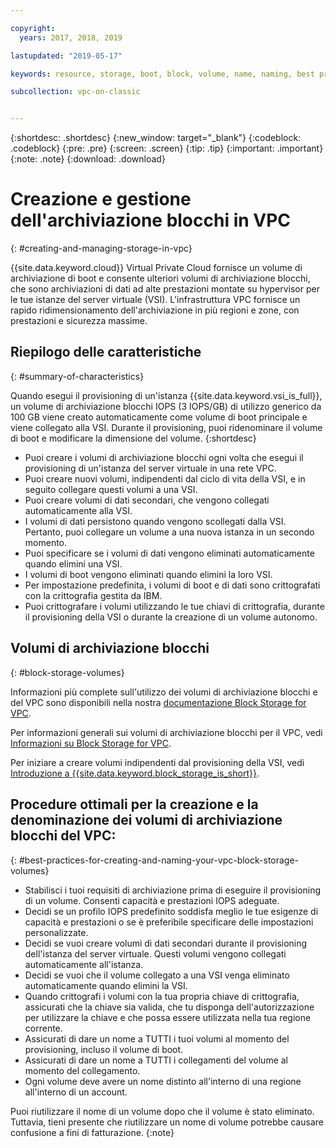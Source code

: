 ```yaml
---

copyright:
  years: 2017, 2018, 2019

lastupdated: "2019-05-17"

keywords: resource, storage, boot, block, volume, name, naming, best practices

subcollection: vpc-on-classic


---
```


{:shortdesc: .shortdesc}
{:new_window: target="_blank"}
{:codeblock: .codeblock}
{:pre: .pre}
{:screen: .screen}
{:tip: .tip}
{:important: .important}
{:note: .note}
{:download: .download}

# Creazione e gestione dell'archiviazione blocchi in VPC
{: #creating-and-managing-storage-in-vpc}

{{site.data.keyword.cloud}} Virtual Private Cloud fornisce un volume di archiviazione di boot e consente ulteriori volumi di archiviazione blocchi, che sono archiviazioni di dati ad alte prestazioni montate su hypervisor per le tue istanze del server virtuale (VSI). L'infrastruttura VPC fornisce un rapido ridimensionamento dell'archiviazione in più regioni e zone, con prestazioni e sicurezza massime.

## Riepilogo delle caratteristiche
{: #summary-of-characteristics}

Quando esegui il provisioning di un'istanza {{site.data.keyword.vsi_is_full}}, un volume di archiviazione blocchi IOPS (3 IOPS/GB) di utilizzo generico da 100 GB viene creato automaticamente come volume di boot principale e viene collegato alla VSI.
Durante il provisioning, puoi ridenominare il volume di boot e modificare la dimensione del volume.
{:shortdesc}

* Puoi creare i volumi di archiviazione blocchi ogni volta che esegui il provisioning di un'istanza del server virtuale in una rete VPC.  
* Puoi creare nuovi volumi, indipendenti dal ciclo di vita della VSI, e in seguito collegare questi volumi a una VSI.
* Puoi creare volumi di dati secondari, che vengono collegati automaticamente alla VSI. 
* I volumi di dati persistono quando vengono scollegati dalla VSI. Pertanto, puoi collegare un volume a una nuova istanza in un secondo momento. 
* Puoi specificare se i volumi di dati vengono eliminati automaticamente quando elimini una VSI.  
* I volumi di boot vengono eliminati quando elimini la loro VSI.
* Per impostazione predefinita, i volumi di boot e di dati sono crittografati con la crittografia gestita da IBM. 
* Puoi crittografare i volumi utilizzando le tue chiavi di crittografia, durante il provisioning della VSI o durante la creazione di un volume autonomo.


## Volumi di archiviazione blocchi
{: #block-storage-volumes}

Informazioni più complete sull'utilizzo dei volumi di archiviazione blocchi e del VPC sono disponibili nella nostra [documentazione Block Storage for VPC](/docs/vpc-on-classic-block-storage?topic=vpc-on-classic-block-storage-block-storage-getting-started).

Per informazioni generali sui volumi di archiviazione blocchi per il VPC, vedi [Informazioni su Block Storage for VPC](/docs/vpc-on-classic-block-storage?topic=vpc-on-classic-block-storage-block-storage-about). 

Per iniziare a creare volumi indipendenti dal provisioning della VSI, vedi [Introduzione a {{site.data.keyword.block_storage_is_short}}](/docs/infrastructure/block-storage-is?topicid=block-storage-is-block-storage-getting-started).



## Procedure ottimali per la creazione e la denominazione dei volumi di archiviazione blocchi del VPC:
{: #best-practices-for-creating-and-naming-your-vpc-block-storage-volumes}

* Stabilisci i tuoi requisiti di archiviazione prima di eseguire il provisioning di un volume. Consenti capacità e prestazioni IOPS adeguate.
* Decidi se un profilo IOPS predefinito soddisfa meglio le tue esigenze di capacità e prestazioni o se è preferibile specificare delle impostazioni personalizzate.
* Decidi se vuoi creare volumi di dati secondari durante il provisioning dell'istanza del server virtuale. Questi volumi vengono collegati automaticamente all'istanza.
* Decidi se vuoi che il volume collegato a una VSI venga eliminato automaticamente quando elimini la VSI.
* Quando crittografi i volumi con la tua propria chiave di crittografia, assicurati che la chiave sia valida, che tu disponga dell'autorizzazione per utilizzare la chiave e che possa essere utilizzata nella tua regione corrente.
* Assicurati di dare un nome a TUTTI i tuoi volumi al momento del provisioning, incluso il volume di boot.
* Assicurati di dare un nome a TUTTI i collegamenti del volume al momento del collegamento.
* Ogni volume deve avere un nome distinto all'interno di una regione all'interno di un account.

Puoi riutilizzare il nome di un volume dopo che il volume è stato eliminato. Tuttavia, tieni presente che riutilizzare un nome di volume potrebbe causare confusione a fini di fatturazione.
{:note}
